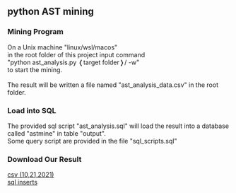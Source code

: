 <h2>python AST mining</h2>

<h3>Mining Program</h3>
On a Unix machine "linux/wsl/macos"</br>
in the root folder of this project input command</br>
"python ast_analysis.py &#10092;target folder&#10093;/ -w"</br>
to start the mining.</br>
</br>
The result will be written a file named "ast_analysis_data.csv" in the root folder.</br>
<h3>Load into SQL</h3>
The provided sql script "ast_analysis.sql" will load the result into a database called "astmine" in table "output".</br>
Some query script are provided in the file "sql_scripts.sql" </br>
<h3>Download Our Result</h3>
<a href="http://pdm.pw:8080/fileserv/file-serv/ast_analysis_data.csv" target="_blank" rel="noopener noreferrer">csv (10,21,2021)</a></br>
<a href="https://u.pcloud.link/publink/show?code=XZWkCEXZEuWH3dbEB4hDza31GHQi4jFe0sEV" target="_blank" rel="noopener noreferrer">sql inserts</a></br>


